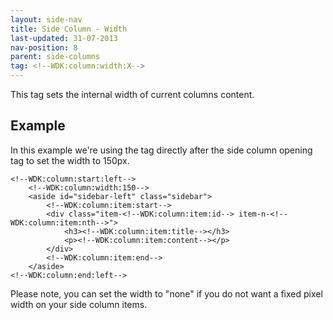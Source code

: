 ```yaml
---
layout: side-nav
title: Side Column - Width
last-updated: 31-07-2013
nav-position: 8
parent: side-columns
tag: <!--WDK:column:width:X-->
---
```


This tag sets the internal width of current columns content.

## Example

In this example we're using the tag directly after the side column opening tag to set the width to 150px.

~~~
<!--WDK:column:start:left-->
	<!--WDK:column:width:150-->
	<aside id="sidebar-left" class="sidebar">
		<!--WDK:column:item:start-->
		<div class="item-<!--WDK:column:item:id--> item-n-<!--WDK:column:item:nth-->">
			<h3><!--WDK:column:item:title--></h3>
			<p><!--WDK:column:item:content--></p>
		</div>
		<!--WDK:column:item:end-->
	</aside>
<!--WDK:column:end:left-->
~~~

Please note, you can set the width to "none" if you do not want a fixed pixel width on your side column items.